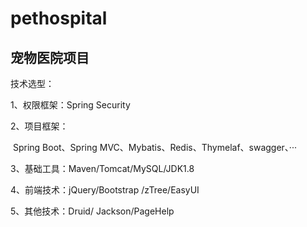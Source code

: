 # pethospital
## 宠物医院项目

技术选型： 

1、权限框架：Spring Security

2、项目框架：

​		Spring Boot、Spring MVC、Mybatis、Redis、Thymelaf、swagger、···

3、基础工具：Maven/Tomcat/MySQL/JDK1.8 

4、前端技术：jQuery/Bootstrap /zTree/EasyUI 

5、其他技术：Druid/ Jackson/PageHelp

